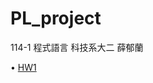 # PL_project 
114-1 程式語言 
科技系大二 薛郁蘭

• [HW1](https://colab.research.google.com/drive/1BinZHI2WAfoPLGRh3ewOB2ZVUPGyuLHV?authuser=1#scrollTo=ZFV4Xaa6jIXl)
